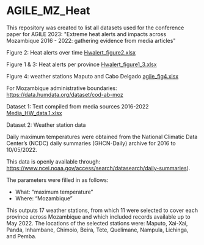 # AGILE_MZ_Heat

This repository was created to list all datasets used for the conference paper for AGILE 2023: 
"Extreme heat alerts and impacts across Mozambique 2016 - 2022: gathering evidence from media articles" 

Figure 2: Heat alerts over time
[Hwalert_figure2.xlsx](https://github.com/carolinamarghidan/AGILE_MZ_Heat/files/11038136/Hwalert_figure2.xlsx)

Figure 1 & 3: Heat alerts per province 
[Hwalert_figure1_3.xlsx](https://github.com/carolinamarghidan/AGILE_MZ_Heat/files/11038895/Hwalert_figure1_3.xlsx)

Figure 4: weather stations Maputo and Cabo Delgado
[agile_fig4.xlsx](https://github.com/carolinamarghidan/AGILE_MZ_Heat/files/11038898/agile_fig4.xlsx)


For Mozambique administrative boundaries:
https://data.humdata.org/dataset/cod-ab-moz 

Dataset 1: Text compiled from media sources 2016-2022 
[Media_HW_data.1.xlsx](https://github.com/carolinamarghidan/AGILE_MZ_Heat/files/10943331/Media_HW_data.1.xlsx)

Dataset 2: Weather station data

Daily maximum temperatures were obtained from the National Climatic Data Center’s (NCDC) daily summaries (GHCN-Daily) archive for 2016 to 10/05/2022. 

This data is openly available through: 
https://www.ncei.noaa.gov/access/search/datasearch/daily-summaries). 

The parameters were filled in as follows:
- What: “maximum temperature” 
- Where: “Mozambique”

This outputs 17 weather stations, from which 11 were selected to cover each province across Mozambique and which included records available up to May 2022. 
The locations of the selected stations were: Maputo, Xai-Xai, Panda, Inhambane, Chimoio, Beira, Tete, Quelimane, Nampula, Lichinga, and Pemba. 



